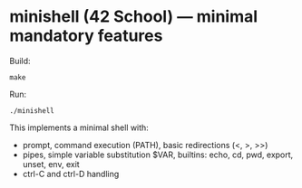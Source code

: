 # minishell (42 School) — minimal mandatory features
Build:
```
make
```
Run:
```
./minishell
```
This implements a minimal shell with:
- prompt, command execution (PATH), basic redirections (<, >, >>)
- pipes, simple variable substitution $VAR, builtins: echo, cd, pwd, export, unset, env, exit
- ctrl-C and ctrl-D handling
